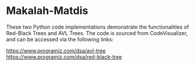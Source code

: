 # Makalah-Matdis
These two Python code implementations demonstrate the functionalities of Red-Black Trees and AVL Trees. The code is sourced from CodeVisualizer, and can be accessed via the following links:

https://www.programiz.com/dsa/avl-tree 
https://www.programiz.com/dsa/red-black-tree
